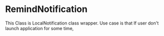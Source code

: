 RemindNotification
==================

This Class is LocalNotification class wrapper.
Use case is that If user don't launch application for some time,
